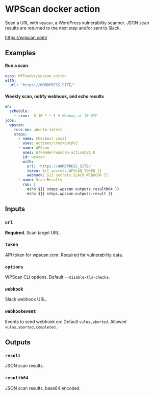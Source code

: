 # WPScan docker action

Scan a URL with `wpscan`, a WordPress vulnerability scanner. JSON scan results are returned to the next step and/or sent to Slack.

https://wpscan.com/

## Examples

#### Run a scan
```yaml
uses: WTFender/wpscan-action
with:
  url: 'https://WORDPRESS_SITE/'
```

#### Weekly scan, notify webhook, and echo results
```yaml
on:
  schedule:
    - cron:  0 10 * * 1 # Monday at 10 UTC
jobs:
  wpscan:
    runs-on: ubuntu-latest
    steps:
      - name: Checkout Local
        uses: actions/checkout@v2
      - name: WPScan
        uses: WTFender/wpscan-action@v1.0
        id: wpscan
        with:
          url: 'https://WORDPRESS_SITE/'
          token: ${{ secrets.WPSCAN_TOKEN }}
          webhook: ${{ secrets.SLACK_WEBHOOK }}
      - name: Scan Results
        run: |
          echo ${{ steps.wpscan.outputs.resultb64 }}
          echo ${{ steps.wpscan.outputs.result }}
```

## Inputs

### `url`

**Required**. Scan target URL.

### `token`

API token for wpscan.com. Required for vulnerability data.

### `options`

WPScan CLI options.  Default `--disable-tls-checks`.

### `webhook`

Slack webhook URL.

### `webhookevent`

Events to send webhook on: Default `vulns,aborted`. Allowed `vulns,aborted,completed`.

## Outputs

### `result`

JSON scan results.

### `resultb64`

JSON scan results, base64 encoded.
